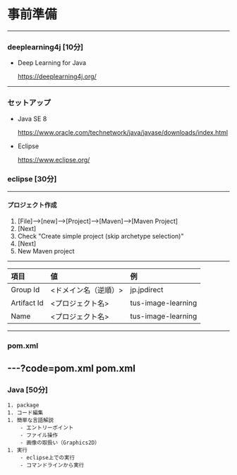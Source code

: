 # 事前準備
---
### deeplearning4j [10分]
- Deep Learning for Java

  https://deeplearning4j.org/
---
### セットアップ
- Java SE 8

  https://www.oracle.com/technetwork/java/javase/downloads/index.html

- Eclipse

  https://www.eclipse.org/

### eclipse [30分]
---
#### プロジェクト作成
1. [File]-->[new]-->[Project]-->[Maven]-->[Maven Project]
1. [Next]
1. Check "Create simple project (skip archetype selection)"
1. [Next]
1. New Maven project
---
|項目|値|例|
|:--|:--|:--|
|Group Id|<ドメイン名（逆順）>|jp.jpdirect|
|Artifact Id|<プロジェクト名>|tus-image-learning|
|Name|<プロジェクト名>|tus-image-learning|

---
### pom.xml
---?code=pom.xml
pom.xml
---
### Java [50分]
    1. package
    1. コード編集
    1. 簡単な言語解説
        - エントリーポイント
        - ファイル操作
        - 画像の取扱い（Graphics2D）
    1. 実行
        - eclipse上での実行
        - コマンドラインから実行
